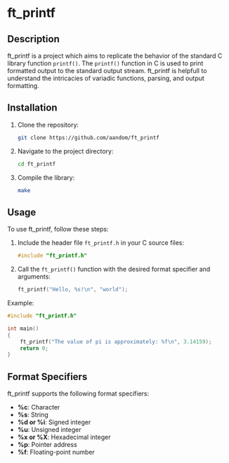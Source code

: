 # ft_printf

## Description
ft_printf is a project which aims to replicate the behavior of the standard C library function `printf()`. The `printf()` function in C is used to print formatted output to the standard output stream. ft_printf is helpfull to understand the intricacies of variadic functions, parsing, and output formatting.

## Installation
1. Clone the repository:
    ```bash
    git clone https://github.com/aandom/ft_printf
    ```
2. Navigate to the project directory:
    ```bash
    cd ft_printf
    ```
3. Compile the library:
    ```bash
    make
    ```

## Usage
To use ft_printf, follow these steps:
1. Include the header file `ft_printf.h` in your C source files:
    ```c
    #include "ft_printf.h"
    ```
2. Call the `ft_printf()` function with the desired format specifier and arguments:
    ```c
    ft_printf("Hello, %s!\n", "world");
    ```

Example:
```c
#include "ft_printf.h"

int main()
{
    ft_printf("The value of pi is approximately: %f\n", 3.14159);
    return 0;
}

```
## Format Specifiers
ft_printf supports the following format specifiers:

- **%c**: Character
- **%s**: String
- **%d or %i**: Signed integer
- **%u**: Unsigned integer
- **%x or %X**: Hexadecimal integer
- **%p**: Pointer address
- **%f**: Floating-point number
